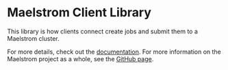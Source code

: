 # Maelstrom Client Library

This library is how clients connect create jobs and submit them to a Maelstrom cluster.

For more details, check out the
[documentation](https://docs.rs/maelstrom-client/latest/maelstrom_client/). For
more information on the Maelstrom project as a whole, see the [GitHub
page](https://github.com/maelstrom-software/maelstrom).

